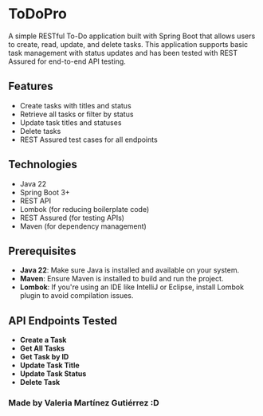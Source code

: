 # ToDoPro

A simple RESTful To-Do application built with Spring Boot that allows users to create, read, update, and delete tasks. This application supports basic task management with status updates and has been tested with REST Assured for end-to-end API testing.

## Features

- Create tasks with titles and status
- Retrieve all tasks or filter by status
- Update task titles and statuses
- Delete tasks
- REST Assured test cases for all endpoints

## Technologies

- Java 22
- Spring Boot 3+
- REST API
- Lombok (for reducing boilerplate code)
- REST Assured (for testing APIs)
- Maven (for dependency management)

## Prerequisites

- **Java 22**: Make sure Java is installed and available on your system.
- **Maven**: Ensure Maven is installed to build and run the project.
- **Lombok**: If you're using an IDE like IntelliJ or Eclipse, install Lombok plugin to avoid compilation issues.

## API Endpoints Tested

- **Create a Task**
- **Get All Tasks**
- **Get Task by ID**
- **Update Task Title**
- **Update Task Status**
- **Delete Task**

### Made by Valeria Martínez Gutiérrez :D 
